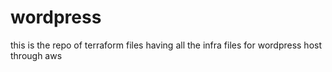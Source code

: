 # wordpress
this is the repo of terraform files having all the infra files for wordpress host through aws
